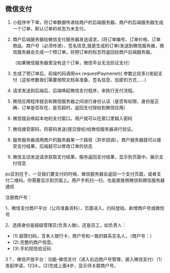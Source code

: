 ## 微信支付

1. 小程序中下单，将订单数据传递给商户的后端服务器。商户的后端服务器生成一个订单，默认订单的状态为未支付。

2. 商户后端服务器给微信支付服务器发送请求，(将订单编号、订单价格、订单商品、商户号（必须传递）、签名信息,就是生成的订单)发送到微信服务器，微信服务器会生成一个预订单。将预订单的标志符返回给商户后端服务器。

   （如果微信服务器里没有这个订单，微信平台无法验证支付）

3. 生成了预订单后，前端代码调用wx.requestPaymenet({ 参数比较多})发起支付（这些参数我们需要按照文档来准备，签名信息、加密的方式……）

4. 请求发送到后端后，后端唤起微信支付程序，来执行支付流程。

5. 微信应用程序就会和微信服务器之间进行身份认证（是否有权限、身份是正确、订单是否存在、是否超时，返回支付授权到微信应用）

6. 微信就会唤起本地的支付窗口。用户就可以在窗口里输入密码

7. 微信接受密码，将密码发送(提交授权)给微信服务器进行验证。

8. 服务服务器调用商户的服务器某一个路径（异步回调）。商户服务器就可以接受支付结果，后端就可以修改订单的状态

9. 微信主动发送请求获取支付结果，服务返回支付结果，显示到页面中，展示支付信息



pc区别在于，一旦我们要支付的时候，微信服务器会返回一个支付页面，或者支付二维码。你需要显示到页面上。用户手机扫一扫，也是直接用微信和微信服务器通信





注册商户号：

1、微信支付商户平台（公司准备资料），页面进入，扫码登陆，新增商户号或微信号

2、选择身份是超级管理员(负责人做)，还是员工，如负责人：

- (1).超管扫码，含本人银行卡，商户号和一致的联系实名人，（商户号：）
- (2).完整的商户信息。
- (3).手机短信验证码

3？、微信开放平台：功能-微信支付（进入右边商户号管理，接入微信支付）（1）发起申请，1234.。(2)完成上面4步，显示待关联商户号。









